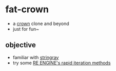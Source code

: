# fat-crown

* a [crown][1] clone and beyond
* just for fun~



## objective

* familiar with [stringray][3]
* try some [RE ENGINE's rapid iteration methods][2] 



[1]:https://github.com/dbartolini/crown
[2]:https://github.com/kasicass/blog/blob/master/3d-reengine/2021_03_10_achieve_rapid_iteration_re_engine_design.md
[3]:docs/stingray/index.md
